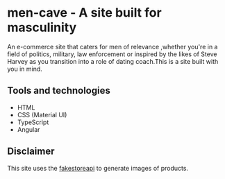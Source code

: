 # men-cave - A site built for masculinity

An e-commerce site that caters for men of relevance ,whether you're in a field of politics, military, law enforcement or inspired by the likes of Steve Harvey as you transition into a role of dating coach.This is a site built with you in mind.

## Tools and technologies

* HTML
* CSS (Material UI)
* TypeScript
* Angular
  
## Disclaimer
This site uses the <a href="https://fakestoreapi.com/" target="_blank">fakestoreapi</a> to generate images of products.
